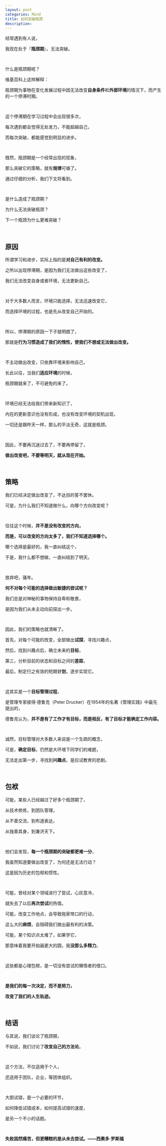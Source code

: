 ```yaml
---
layout: post
categories: Mind
title: 如何突破瓶颈
description: 
---
```


经常遇到有人说，

我现在处于『**瓶颈期**』，无法突破。

<br/>

什么是瓶颈期呢？

维基百科上这样解释：

瓶颈期为事物在变化发展过程中因无法改变**自身条件**和**外部环境**的情况下，而产生的一个停滞时期。

<br/>

这个停滞期在学习过程中会出现很多次，

每次遇到都会觉得无处发力，不能超越自己，

而每次突破，都能感觉到明显的进步。

<br/>

既然，瓶颈期是一个经常出现的现象，

那么突破它的策略，就有**规律**可循了。

通过仔细的分析，我们下文将看到。

<br/>

是什么造成了瓶颈期？

为什么无法突破瓶颈？

下一个瓶颈为什么更难突破？

<br/>

## **原因**

所谓学习和进步，实际上指的是**对自己有利的改变。**

之所以出现停滞期，是因为我们无法做出这些改变了，

我们无法改变自身或者环境，无法更新自己。

<br/>

对于大多数人而言，环境只能选择，无法迅速改变它，

而选择环境的过程，也是先从改变自己开始的。

<br/>

所以，停滞期的原因一下子就明朗了，

那就是**行为习惯造成了我们的惰性，使我们不想或无法做出改变。**

<br/>

不主动做出改变，只依靠环境来影响自己，

长此以往，当我们**适应环境**的时候，

瓶颈期就来了，不可避免的来了。

<br/>

环境已经无法给我们带来新知识了，

内在的更新意识也没有形成，也没有改变环境的契机出现，

一切还是跟昨天一样，那么的平淡无奇，这就是瓶颈。

<br/>

因此，不要再沉迷过去了，不要再停留了，

**做出改变吧，不要等明天，就从现在开始。**

<br/>

## **策略**

我们已经决定做出改变了，不达目的誓不罢休。

可是，为什么我们不知道做什么，向哪个方向改变呢？

<br/>

往往这个时候，**并不是没有改变的方向，**

**而是，可以改变的方向太多了，我们不知道选择哪个。**

哪个选择是最好的，我一直纠结这个，

于是，我什么都不想做，一直纠结到了明天。

<br/>

放弃吧，骚年。

**何不对每个可能的选择做出敏捷的尝试呢？**

我们总是对神秘的事物保持自卑和敬畏，

是因为我们从未主动向前探出一步。

<br/>

因此，我们的策略也就清晰了。

首先，对每个可能的改变，全部做出**试探**，寻找兴趣点，

然后，找到兴趣点后，确立未来的**目标**，

第三，分析目前的状态和目标之间的**差距**，

最后，制定行之有效的短期**计划**，逐步实现它。

<br/>

这其实是一个**目标管理过程**，

是管理专家彼得·德鲁克（Peter Drucker）在1954年的名著《管理实践》中最先提出的，

德鲁克认为，**并不是有了工作才有目标，而是相反，有了目标才能确定工作内容。**

<br/>

诚然，目标管理对大多数人来说是一个生疏的概念，

可是，**确定目标**，仍然是大环境下同学们的难题，

无法走出第一步，寻找到**兴趣点**，是应试教育的悲剧。

<br/>

## **包袱**

可能，某些人已经越过了好多个瓶颈期了，

从技术修炼，到团队管理，

从不善交流，到布道表达，

从独善其身，到兼济天下。

<br/>

他们会发现，**每一个瓶颈期的突破都更难一分**，

我虽然知道要做出改变了，为何还是无法行动？

这是因为历史的包袱和惯性。

<br/>

可能，曾经对某个领域进行了尝试，心灰意冷，

就失去了以后**再次尝试**的热情。

可能，改变工作地点，会导致拖家带口的行动，

这么大的**麻烦**，会阻碍我们做出最有利的决策。

可能，某个知识点太难了，如果学它，

那意味着我要开始画更大的圆，我**没那么多精力**。

<br/>

这些都是心理包袱，是一切没有尝试的懒惰者的借口。

<br/>

**是我们的每一次决定，而不是努力，**

**改变了我们的人生轨迹。**

<br/>

## **结语**

与其说，我们谈论了瓶颈期，

不如说，我们讨论了**改变自己的方法论**。

<br/>

这个方法，不仅适用于个人，

还适用于团队，企业，等团体组织。

<br/>

大胆试错，是一个必要的环节，

如何降低试错成本，如何提高试错的速度，

是另一个不小的话题。

<br/>

**失败固然痛苦，但更糟糕的是从未去尝试。——西奧多·罗斯福**
